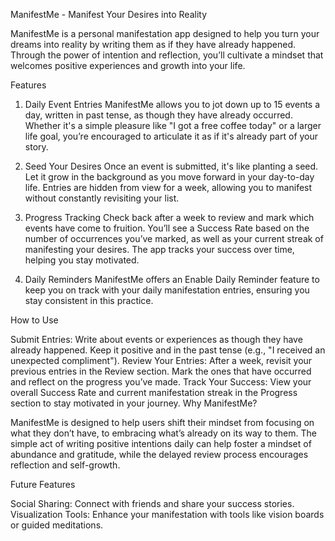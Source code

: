 ManifestMe - Manifest Your Desires into Reality

ManifestMe is a personal manifestation app designed to help you turn your dreams into reality by writing them as if they have already happened. Through the power of intention and reflection, you’ll cultivate a mindset that welcomes positive experiences and growth into your life.

Features

1. Daily Event Entries
ManifestMe allows you to jot down up to 15 events a day, written in past tense, as though they have already occurred. Whether it's a simple pleasure like "I got a free coffee today" or a larger life goal, you’re encouraged to articulate it as if it's already part of your story.

2. Seed Your Desires
Once an event is submitted, it's like planting a seed. Let it grow in the background as you move forward in your day-to-day life. Entries are hidden from view for a week, allowing you to manifest without constantly revisiting your list.

3. Progress Tracking
Check back after a week to review and mark which events have come to fruition. You’ll see a Success Rate based on the number of occurrences you’ve marked, as well as your current streak of manifesting your desires. The app tracks your success over time, helping you stay motivated.

4. Daily Reminders
ManifestMe offers an Enable Daily Reminder feature to keep you on track with your daily manifestation entries, ensuring you stay consistent in this practice.

How to Use

Submit Entries: Write about events or experiences as though they have already happened. Keep it positive and in the past tense (e.g., "I received an unexpected compliment").
Review Your Entries: After a week, revisit your previous entries in the Review section. Mark the ones that have occurred and reflect on the progress you’ve made.
Track Your Success: View your overall Success Rate and current manifestation streak in the Progress section to stay motivated in your journey.
Why ManifestMe?

ManifestMe is designed to help users shift their mindset from focusing on what they don’t have, to embracing what’s already on its way to them. The simple act of writing positive intentions daily can help foster a mindset of abundance and gratitude, while the delayed review process encourages reflection and self-growth.

Future Features

Social Sharing: Connect with friends and share your success stories.
Visualization Tools: Enhance your manifestation with tools like vision boards or guided meditations.
